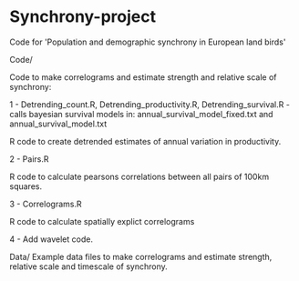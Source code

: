 # Synchrony-project

Code for 'Population and demographic synchrony in European land birds'

Code/

Code to make correlograms and estimate strength and relative scale of synchrony:

1 - Detrending_count.R, Detrending_productivity.R, Detrending_survival.R - calls bayesian survival models in: annual_survival_model_fixed.txt and annual_survival_model.txt

R code to create detrended estimates of annual variation in productivity.

2 - Pairs.R

R code to calculate pearsons correlations between all pairs of 100km squares.

3 - Correlograms.R

R code to calculate spatially explict correlograms

4 - Add wavelet code.

Data/
Example data files to make correlograms and estimate strength, relative scale and timescale of synchrony.




